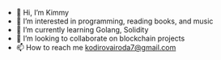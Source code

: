 - 👋 Hi, I’m Kimmy
- 👀 I’m interested in programming, reading books, and music
- 🌱 I’m currently learning Golang, Solidity 
- 💞️ I’m looking to collaborate on blockchain projects
- 📫 How to reach me kodirovairoda7@gmail.com

<!---
Kodirova/Kodirova is a ✨ special ✨ repository because its `README.md` (this file) appears on your GitHub profile.
You can click the Preview link to take a look at your changes.
--->
